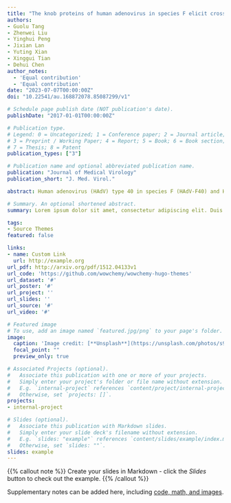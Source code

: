 ```yaml
---
title: "The knob proteins of human adenovirus in species F elicit cross-neutralizing antibody responses"
authors:
- Guolu Tang
- Zhenwei Liu
- Yinghui Peng
- Jixian Lan
- Yuting Xian
- Xinggui Tian
- Dehui Chen
author_notes:
  - 'Equal contribution'
  - 'Equal contribution'
date: "2023-07-07T00:00:00Z"
doi: "10.22541/au.168872078.85087299/v1"

# Schedule page publish date (NOT publication's date).
publishDate: "2017-01-01T00:00:00Z"

# Publication type.
# Legend: 0 = Uncategorized; 1 = Conference paper; 2 = Journal article;
# 3 = Preprint / Working Paper; 4 = Report; 5 = Book; 6 = Book section;
# 7 = Thesis; 8 = Patent
publication_types: ["3"]

# Publication name and optional abbreviated publication name.
publication: "Journal of Medical Virology"
publication_short: "J. Med. Virol."

abstract: Human adenovirus (HAdV) type 40 in species F (HAdV-F40) and HAdV-F41 represent the third most prevalent causative agents of non-bacterial acute gastroenteritis in infants and young children, following norovirus and rotavirus. Despite their significant contribution to global child morbidity, vaccines to preemptively combat these viruses remain elusive. In this study, we scrutinize the potential for cross-neutralization between HAdV-F40 and HAdV-F41 using the knob protein of the fiber-2 protein immunized sera. To this end, we immunized female BALB/c mice with synthetically produced knob proteins of the fiber-2 protein from HAdV-F40 and HAdV-F41. Subsequently, we implemented a series of assays to evaluate the results, including enzyme-linked immunosorbent, micro-neutralization, immunofluorescence, and quantitative polymerase chain reaction. We found that HAdV-F40-knob and HAdV-F41-knob immunized sera could effectively neutralize HAdV-F40 and HAdV-F41, indicating a mutual cross-neutralizing effect. Notably, the serum immunized with HAdV-F40-knob demonstrated a stronger neutralization effect, suggesting the potential to develop a subunit vaccine that can simultaneously counteract both viruses. Our findings underscore the potential of knob protein immunization in evoking a cross-neutralizing antibody response between HAdV-F40 and HAdV-F41. This suggests a promising avenue for developing subunit vaccines against HAdV-F40 and HAdV-F41 and provides a novel perspective on the potential of neutralizing antibodies to protect against these two types of HAdV.

# Summary. An optional shortened abstract.
summary: Lorem ipsum dolor sit amet, consectetur adipiscing elit. Duis posuere tellus ac convallis placerat. Proin tincidunt magna sed ex sollicitudin condimentum.

tags:
- Source Themes
featured: false

links:
- name: Custom Link
  url: http://example.org
url_pdf: http://arxiv.org/pdf/1512.04133v1
url_code: 'https://github.com/wowchemy/wowchemy-hugo-themes'
url_dataset: '#'
url_poster: '#'
url_project: ''
url_slides: ''
url_source: '#'
url_video: '#'

# Featured image
# To use, add an image named `featured.jpg/png` to your page's folder. 
image:
  caption: 'Image credit: [**Unsplash**](https://unsplash.com/photos/s9CC2SKySJM)'
  focal_point: ""
  preview_only: true

# Associated Projects (optional).
#   Associate this publication with one or more of your projects.
#   Simply enter your project's folder or file name without extension.
#   E.g. `internal-project` references `content/project/internal-project/index.md`.
#   Otherwise, set `projects: []`.
projects:
- internal-project

# Slides (optional).
#   Associate this publication with Markdown slides.
#   Simply enter your slide deck's filename without extension.
#   E.g. `slides: "example"` references `content/slides/example/index.md`.
#   Otherwise, set `slides: ""`.
slides: example
---
```


{{% callout note %}}
Create your slides in Markdown - click the *Slides* button to check out the example.
{{% /callout %}}

Supplementary notes can be added here, including [code, math, and images](https://wowchemy.com/docs/writing-markdown-latex/).
